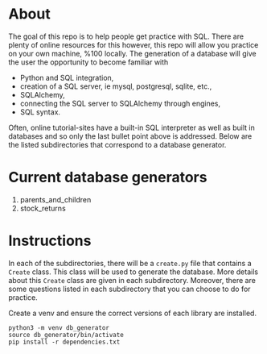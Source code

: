 # About
The goal of this repo is to help people get practice with SQL. There are plenty
of online resources for this however, this repo will allow you practice on your
own machine, %100 locally. The generation of a database will give the user the
opportunity to become familiar with

* Python and SQL integration,
* creation of a SQL server, ie mysql, postgresql, sqlite, etc.,
* SQLAlchemy,
* connecting the SQL server to SQLAlchemy through engines,
* SQL syntax.

Often, online tutorial-sites have a built-in SQL interpreter as well
as built in databases and so only the last bullet point above is 
addressed. Below are the listed subdirectories that correspond to a 
database generator.

# Current database generators
1. parents_and_children
2. stock_returns

# Instructions
In each of the subdirectories, there will be a `create.py` file that contains
a `Create` class. This class will be used to generate the database. More 
details about this `Create` class are given in each subdirectory. Moreover,
there are some questions listed in each subdirectory that you can choose to do 
for practice.

Create a venv and ensure the correct versions of each library are installed.
```
python3 -m venv db_generator
source db_generator/bin/activate
pip install -r dependencies.txt
```
